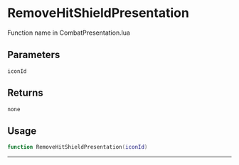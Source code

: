# RemoveHitShieldPresentation
Function name in CombatPresentation.lua
## Parameters
`iconId`
## Returns
`none`
## Usage
```lua
function RemoveHitShieldPresentation(iconId)
```
---
